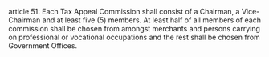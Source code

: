 article 51: 
Each Tax Appeal Commission shall consist of a Chairman, a Vice-Chairman and at least five (5) members. At least half of all members of each commission shall be chosen from amongst merchants and persons carrying on professional or vocational occupations and the rest shall be chosen from Government Offices. 
<ul>
</ul>
